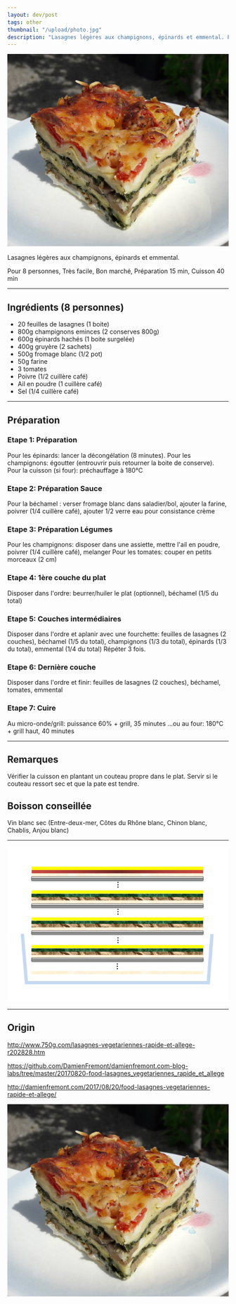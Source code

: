 ```yaml
---
layout: dev/post
tags: other
thumbnail: "/upload/photo.jpg"
description: "Lasagnes légères aux champignons, épinards et emmental. Pour 8 personnes, Très facile, Bon marché, Préparation 15 min, Cuisson 40 min..."
---
```

 
![post-image](/upload/photo.jpg)
 

Lasagnes légères aux champignons, épinards et emmental.

Pour 8 personnes, Très facile, Bon marché, Préparation 15 min, Cuisson 40 min

---

## Ingrédients (8 personnes)

- 20 feuilles de lasagnes (1 boite)
- 800g champignons eminces (2 conserves 800g)
- 600g épinards hachés (1 boite surgelée)
- 400g gruyère  (2 sachets)
- 500g fromage blanc (1/2 pot)
- 50g farine
- 3 tomates
- Poivre (1/2 cuillère café)
- Ail en poudre (1 cuillère café)
- Sel (1/4 cuillère café)

---

## Préparation

### Etape 1: Préparation

Pour les épinards: lancer la décongélation (8 minutes). 
Pour les champignons: égoutter (entrouvrir puis retourner la boite de conserve). 
Pour la cuisson (si four): préchauffage à 180°C

### Etape 2: Préparation Sauce

Pour la béchamel : verser fromage blanc dans saladier/bol, ajouter la farine, poivrer (1/4 cuillère café), ajouter 1/2 verre eau pour consistance crème

### Etape 3: Préparation Légumes

Pour les champignons: disposer dans une assiette, mettre l'ail en poudre, poivrer (1/4 cuillère café), melanger
Pour les tomates: couper en petits morceaux (2 cm)

### Etape 4: 1ère couche du plat

Disposer dans l'ordre: beurrer/huiler le plat (optionnel), béchamel (1/5 du total)

### Etape 5: Couches intermédiaires

Disposer dans l'ordre et aplanir avec une fourchette: feuilles de lasagnes (2 couches), béchamel (1/5 du total), champignons (1/3 du total), épinards (1/3 du total), emmental (1/4 du total)
Répéter 3 fois.

### Etape 6: Dernière couche

Disposer dans l'ordre et finir: feuilles de lasagnes (2 couches), béchamel, tomates, emmental


### Etape 7: Cuire

Au micro-onde/grill: puissance 60% + grill, 35 minutes ...ou au four: 180°C + grill haut, 40 minutes

---

## Remarques

Vérifier la cuisson en plantant un couteau propre dans le plat. Servir si le couteau ressort sec et que la pate est tendre.

## Boisson conseillée

Vin blanc sec (Entre-deux-mer, Côtes du Rhône blanc, Chinon blanc, Chablis, Anjou blanc)
 
---

![post-image](/upload/schema.png)

---

## Origin

http://www.750g.com/lasagnes-vegetariennes-rapide-et-allege-r202828.htm

https://github.com/DamienFremont/damienfremont.com-blog-labs/tree/master/20170820-food-lasagnes_vegetariennes_rapide_et_allege

http://damienfremont.com/2017/08/20/food-lasagnes-vegetariennes-rapide-et-allege/


![post-image](/upload/photo.jpg)

